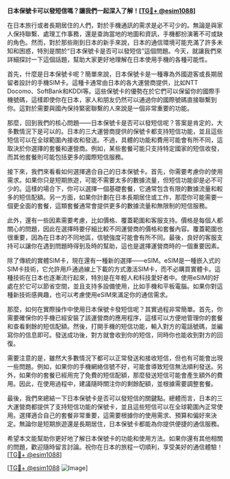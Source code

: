 **日本保號卡可以發短信嗎？讓我們一起深入了解！[[TG💪+ @esim1088](https://t.me/s/esim1088)]**

在日本旅行或者長期居住的人們，對於手機通訊的需求是必不可少的。無論是與家人保持聯繫、處理工作事務，還是查詢當地的地圖和資訊，手機都扮演著不可或缺的角色。然而，對於那些剛到日本的新手來說，日本的通信環境可能充滿了許多未知和困惑，特別是關於“日本保號卡是否可以發短信”這個問題。今天，就讓我們來詳細探討一下這個話題，幫助大家更好地理解在日本使用手機的各種可能性。

首先，什麼是日本保號卡呢？簡單來說，日本保號卡是一種專為外國遊客或長期居留者設計的手機SIM卡。這種卡通常由日本的各大運營商提供，比如NTT Docomo、SoftBank和KDDI等。這些保號卡的優勢在於它們可以保留你的國際手機號碼，這樣即使你在日本，家人和朋友仍然可以通過你的國際號碼直接聯繫到你。這對於需要與國內保持緊密聯繫的人來說是一個非常重要的功能。

那麼，回到我們的核心問題——日本保號卡是否可以發短信呢？答案是肯定的，大多數情況下是可以的。日本的三大運營商提供的保號卡都支持短信功能，並且這些短信可以在全球範圍內接收和發送。不過，具體的功能和費用可能會有所不同，這取決於你選擇的套餐和運營商。例如，某些套餐可能只支持特定國家的短信收發，而其他套餐則可能包括更多的國際短信服務。

接下來，我們來看看如何選擇適合自己的日本保號卡。首先，你需要考慮你的使用需求。如果你只是短期旅遊，可能不需要太多的數據流量，但短信功能卻是必不可少的。這樣的場合下，你可以選擇一個基礎套餐，它通常包含有限的數據流量和較多的短信配額。另一方面，如果你計劃在日本長期居住或工作，那麼你可能需要一個更全面的套餐，這類套餐通常會提供更多的數據流量和無限制的短信服務。

此外，還有一些因素需要考慮，比如價格、覆蓋範圍和客服支持。價格是每個人都關心的問題，因此在選擇時要仔細比較不同運營商的價格和套餐內容。覆蓋範圍也很重要，因為在日本的不同地區，信號強度可能會有所不同。最後，良好的客服支持可以讓你在遇到問題時得到及時的幫助，這也是選擇運營商時的一個重要因素。

除了傳統的實體SIM卡，現在還有一種新的選擇——eSIM。eSIM是一種嵌入式的SIM卡技術，它允許用戶通過線上下載的方式激活SIM卡，而不必購買實體卡。這種技術在日本也逐漸流行起來，特別是在年輕人和科技愛好者中。使用eSIM的好處在於它可以節省空間，並且支持多設備使用，比如手機和平板電腦。如果你對這種新技術感興趣，也可以考慮使用eSIM來滿足你的通信需求。

那麼，如何在實際操作中使用日本保號卡發短信呢？其實過程非常簡單。首先，你需要確保你的手機已經安裝了該運營商的應用程序，這樣可以方便地管理你的套餐和查看剩餘的短信配額。然後，打開手機的短信功能，輸入對方的電話號碼，並編寫你的信息即可。發送成功後，對方就會收到你的短信，同時你也能收到對方的回復。

需要注意的是，雖然大多數情況下都可以正常發送和接收短信，但也有可能會出現一些問題。例如，如果你的手機網絡信號不好，可能會導致短信無法順利發送。另外，如果你的套餐已經用完了免費的短信配額，那麼發送短信可能會產生額外的費用。因此，在使用過程中，建議隨時關注你的剩餘配額，並根據需要調整套餐。

最後，我們來總結一下日本保號卡是否可以發短信的關鍵點。總體而言，日本的三大運營商都提供了支持短信功能的保號卡，並且這些短信可以在全球範圍內正常使用。選擇適合自己的套餐非常重要，這需要根據你的使用需求、預算和偏好來決定。無論你是短期旅遊還是長期居住，日本保號卡都能為你提供便捷的通信服務。

希望本文能幫助你更好地了解日本保號卡的功能和使用方法。如果你還有其他相關的問題，歡迎隨時留言討論。祝你在日本的旅程一切順利，享受美好的通信體驗！[[TG💪+ @esim1088](https://t.me/s/esim1088)] 

[[TG💪+ @esim1088](https://t.me/s/esim1088) ![Image](https://i.postimg.cc/4NQfJmqS/Snipaste-2025-05-13-00-14-12.png)]